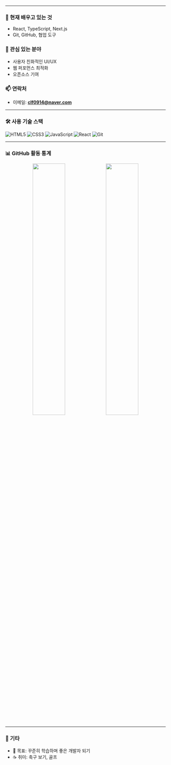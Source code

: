 
---

### 🌱 현재 배우고 있는 것
- React, TypeScript, Next.js
- Git, GitHub, 협업 도구

### 🔭 관심 있는 분야
- 사용자 친화적인 UI/UX
- 웹 퍼포먼스 최적화
- 오픈소스 기여

### 📫 연락처
- 이메일: **clf0914@naver.com**
---

### 🛠️ 사용 기술 스택

![HTML5](https://img.shields.io/badge/HTML5-E34F26?style=flat&logo=html5&logoColor=white)
![CSS3](https://img.shields.io/badge/CSS3-1572B6?style=flat&logo=css3&logoColor=white)
![JavaScript](https://img.shields.io/badge/JavaScript-F7DF1E?style=flat&logo=javascript&logoColor=black)
![React](https://img.shields.io/badge/React-20232A?style=flat&logo=react&logoColor=61DAFB)
![Git](https://img.shields.io/badge/Git-F05032?style=flat&logo=git&logoColor=white)

---

### 📊 GitHub 활동 통계

<p align="center">
  <img src="https://github-readme-stats.vercel.app/api?username=cheog0&show_icons=true&theme=tokyonight&locale=kr" width="45%" />
  <img src="https://github-readme-stats.vercel.app/api/top-langs/?username=cheog0&layout=compact&theme=tokyonight&locale=kr" width="45%" />
</p>

---

### 🎯 기타

- 🌟 목표: 꾸준히 학습하며 좋은 개발자 되기
- ☕ 취미: 축구 보기, 골프

<!-- 프로필 꾸미기 참고 출처
- https://github.com/anuraghazra/github-readme-stats
- https://shields.io
- https://github.com/rahuldkjain/github-profile-readme-generator
-->
